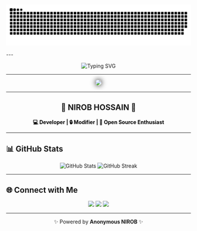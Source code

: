 

<p align="center">
  <img src="https://raw.githubusercontent.com/platane/platane/output/github-contribution-grid-snake-dark.svg" alt="snake gif" />
</p>
---
<!-- Banner / Typing Effect -->
<p align="center">
  <img src="https://readme-typing-svg.herokuapp.com?font=Fira+Code&pause=1000&color=000000&center=true&vCenter=true&width=500&lines=WELCOME+TO+MY+PROFILE;ANONYMOUS-📗-Kakashi;NIROB+BOT+ACTIVE" alt="Typing SVG" />
</p>

---

<!-- Profile Image -->
<p align="center">
  <img src="https://raw.githubusercontent.com/kakashi-N/autosend/main/9ac987f0-7f37-4278-b795-aee8614a186d.gif" width="250" style="border-radius:50%; box-shadow: 0 0 15px #000000"/>
</p>

---

<h2 align="center">🌌 NIROB HOSSAIN 🌌</h2>

<p align="center">
  <b style="color:black">💻 Developer | 🔒 Modifier | 🚀 Open Source Enthusiast</b>
</p>

---

## 📊 GitHub Stats
<p align="center">
  <img src="https://github-readme-stats.vercel.app/api?username=kakashi-N&show_icons=true&theme=tokyonight" alt="GitHub Stats" height="165"/>
  <img src="https://github-readme-streak-stats.herokuapp.com/?user=kakashi-N&theme=tokyonight" alt="GitHub Streak" height="165"/>
</p>

---

## 🌐 Connect with Me
<p align="center">
  <a href="https://github.com/kakashi-N"><img src="https://img.shields.io/badge/GitHub-000000?style=for-the-badge&logo=github&logoColor=white"/></a>
  <a href="https://www.facebook.com/hatake.kakashi.NN"><img src="https://img.shields.io/badge/Facebook-1877F2?style=for-the-badge&logo=facebook&logoColor=white"/></a>
  <a href="https://t.me/nirob404notfound"><img src="https://img.shields.io/badge/Telegram-0088cc?style=for-the-badge&logo=telegram&logoColor=white"/></a>
</p>

---

<p align="center">✨ Powered by <b>Anonymous NIROB</b> ✨</p>
